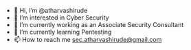 - 👋 Hi, I’m @atharvashirude
- 👀 I’m interested in Cyber Security
- 🌱 I’m currently working as an Associate Security Consultant
- 💞️ I’m currently learning Pentesting 
- 📫 How to reach me sec.atharvashirude@gmail.com

<!---
atharvashirude/atharvashirude is a ✨ special ✨ repository because its `README.md` (this file) appears on your GitHub profile.
You can click the Preview link to take a look at your changes.
--->
